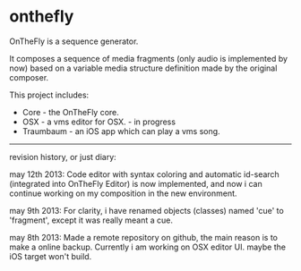 onthefly
========

OnTheFly is a sequence generator.

It composes a sequence of media fragments (only audio is implemented by now) based on a variable media structure definition made by the original composer.

This project includes:

* Core - the OnTheFly core.
* OSX - a vms editor for OSX. - in progress
* Traumbaum - an iOS app which can play a vms song.



***

revision history, or just diary:

may 12th 2013:
 Code editor with syntax coloring and automatic id-search (integrated into OnTheFly Editor) is now implemented, and now i can continue working on my composition in the new environment.

may 9th 2013:
 For clarity, i have renamed objects (classes) named 'cue' to 'fragment', except it was really meant a cue.

may 8th 2013:
 Made a remote repository on github, the main reason is to make a online backup.
 Currently i am working on OSX editor UI. maybe the iOS target won't build.
